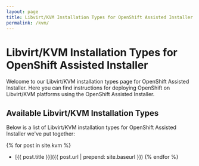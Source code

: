 ```yaml
---
layout: page
title: Libvirt/KVM Installation Types for OpenShift Assisted Installer
permalink: /kvm/
---
```


# Libvirt/KVM Installation Types for OpenShift Assisted Installer

Welcome to our Libvirt/KVM installation types page for OpenShift Assisted Installer. Here you can find instructions for deploying OpenShift on Libvirt/KVM platforms using the OpenShift Assisted Installer.

## Available Libvirt/KVM Installation Types

Below is a list of Libvirt/KVM installation types for OpenShift Assisted Installer we've put together:

{% for post in site.kvm %}
  - [{{ post.title }}]({{ post.url | prepend: site.baseurl }}) 
{% endfor %}